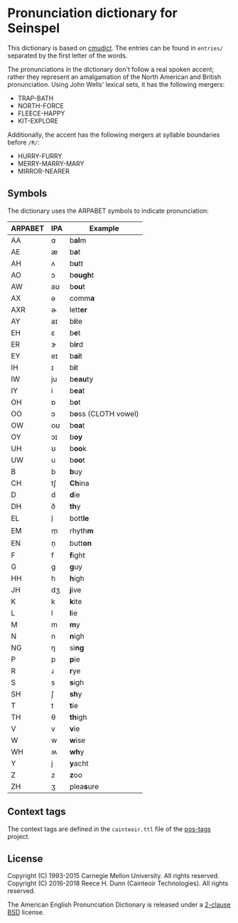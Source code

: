 # Pronunciation dictionary for Seinspel

This dictionary is based on [cmudict](https://en.wikipedia.org/wiki/CMU_Pronouncing_Dictionary).
The entries can be found in `entries/` separated by the first letter of the words.

The pronunciations in the dictionary don't follow a real spoken accent;
rather they represent an amalgamation of the North American and British pronunciation.
Using John Wells' lexical sets, it has the following mergers:

 *  TRAP-BATH
 *  NORTH-FORCE
 *  FLEECE-HAPPY
 *  KIT-EXPLORE

Additionally, the accent has the following mergers at syllable boundaries
before `/R/`:

 *  HURRY-FURRY
 *  MERRY-MARRY-MARY
 *  MIRROR-NEARER

## Symbols

The dictionary uses the ARPABET symbols to indicate pronunciation:

| ARPABET | IPA | Example |
|---------|-----|------------------------------|
| AA      | ɑ   | b**al**m |
| AE      | æ   | b**a**t |
| AH      | ʌ   | b**u**tt |
| AO      | ɔ   | b**ough**t |
| AW      | aʊ  | b**ou**t |
| AX      | ə   | comm**a** |
| AXR     | ɚ   | lett**er** |
| AY      | aɪ  | b**i**te |
| EH      | ɛ   | b**e**t |
| ER      | ɝ   | b**ir**d |
| EY      | eɪ  | b**ai**t |
| IH      | ɪ   | b**i**t |
| IW      | ju  | b**eau**ty |
| IY      | i   | b**ea**t |
| OH      | ɒ   | b**o**t |
| OO      | ɔ   | b**o**ss (CLOTH vowel)|
| OW      | oʊ  | b**oa**t |
| OY      | ɔɪ  | b**oy** |
| UH      | ʊ   | b**oo**k |
| UW      | u   | b**oo**t |
| B       | b   | **b**uy |
| CH      | tʃ  | **Ch**ina |
| D       | d   | **d**ie |
| DH      | ð   | **th**y |
| EL      | l̩   | bott**le** |
| EM      | m̩   | rhyth**m** |
| EN      | n̩   | butt**on** |
| F       | f   | **f**ight |
| G       | g   | **g**uy |
| HH      | h   | **h**igh |
| JH      | dʒ  | **j**ive |
| K       | k   | **k**ite |
| L       | l   | **l**ie |
| M       | m   | **m**y |
| N       | n   | **n**igh |
| NG      | ŋ   | si**ng** |
| P       | p   | **p**ie |
| R       | ɹ   | **r**ye |
| S       | s   | **s**igh |
| SH      | ʃ   | **sh**y |
| T       | t   | **t**ie |
| TH      | θ   | **th**igh |
| V       | v   | **v**ie |
| W       | w   | **w**ise |
| WH      | ʍ   | **wh**y |
| Y       | j   | **y**acht |
| Z       | z   | **z**oo |
| ZH      | ʒ   | plea**s**ure |

## Context tags

The context tags are defined in the `cainteoir.ttl` file of the
[pos-tags](https://github.com/rhdunn/pos-tags) project.

## License

Copyright (C) 1993-2015 Carnegie Mellon University. All rights reserved.  
Copyright (C) 2016-2018 Reece H. Dunn (Cainteoir Technologies). All rights reserved.

The American English Pronunciation Dictionary is released under a
[2-clause BSD](COPYING) license.
